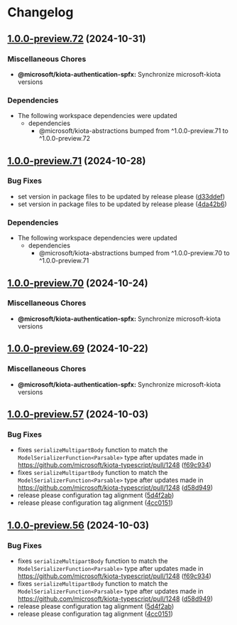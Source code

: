 # Changelog

## [1.0.0-preview.72](https://github.com/microsoft/kiota-typescript/compare/@microsoft/kiota-authentication-spfx@1.0.0-preview.71...@microsoft/kiota-authentication-spfx@1.0.0-preview.72) (2024-10-31)


### Miscellaneous Chores

* **@microsoft/kiota-authentication-spfx:** Synchronize microsoft-kiota versions


### Dependencies

* The following workspace dependencies were updated
  * dependencies
    * @microsoft/kiota-abstractions bumped from ^1.0.0-preview.71 to ^1.0.0-preview.72

## [1.0.0-preview.71](https://github.com/microsoft/kiota-typescript/compare/@microsoft/kiota-authentication-spfx@1.0.0-preview.70...@microsoft/kiota-authentication-spfx@1.0.0-preview.71) (2024-10-28)


### Bug Fixes

* set version in package files to be updated by release please ([d33ddef](https://github.com/microsoft/kiota-typescript/commit/d33ddefccd5f8b1f0bcdcea3f8cf72a22bfb73e2))
* set version in package files to be updated by release please ([4da42b6](https://github.com/microsoft/kiota-typescript/commit/4da42b616bd5b87f3cc90d7d540c972744e2edee))


### Dependencies

* The following workspace dependencies were updated
  * dependencies
    * @microsoft/kiota-abstractions bumped from ^1.0.0-preview.70 to ^1.0.0-preview.71

## [1.0.0-preview.70](https://github.com/microsoft/kiota-typescript/compare/@microsoft/kiota-authentication-spfx@1.0.0-preview.69...@microsoft/kiota-authentication-spfx@1.0.0-preview.70) (2024-10-24)


### Miscellaneous Chores

* **@microsoft/kiota-authentication-spfx:** Synchronize microsoft-kiota versions

## [1.0.0-preview.69](https://github.com/microsoft/kiota-typescript/compare/@microsoft/kiota-authentication-spfx@1.0.0-preview.57...@microsoft/kiota-authentication-spfx@1.0.0-preview.69) (2024-10-22)


### Miscellaneous Chores

* **@microsoft/kiota-authentication-spfx:** Synchronize microsoft-kiota versions

## [1.0.0-preview.57](https://github.com/microsoft/kiota-typescript/compare/@microsoft/kiota-authentication-spfx@1.0.0-preview.56...@microsoft/kiota-authentication-spfx@1.0.0-preview.57) (2024-10-03)


### Bug Fixes

* fixes `serializeMultipartBody` function to match the `ModelSerializerFunction<Parsable>` type after updates made in https://github.com/microsoft/kiota-typescript/pull/1248 ([f69c934](https://github.com/microsoft/kiota-typescript/commit/f69c934c229f7742265938da7457aaea7eb4c896))
* fixes `serializeMultipartBody` function to match the `ModelSerializerFunction<Parsable>` type after updates made in https://github.com/microsoft/kiota-typescript/pull/1248 ([d58d949](https://github.com/microsoft/kiota-typescript/commit/d58d949ccd7b92cfcee0ce190bbf0678e0a5321e))
* release please configuration tag alignment ([5d4f2ab](https://github.com/microsoft/kiota-typescript/commit/5d4f2ab4ca8fa8bb64969ad4ac564f95ac78ace9))
* release please configuration tag alignment ([4cc0151](https://github.com/microsoft/kiota-typescript/commit/4cc01512235d6d06b9d668216f8cc608deb2d94b))

## [1.0.0-preview.56](https://github.com/microsoft/kiota-typescript/compare/@microsoft/kiota-authentication-spfx@1.0.0-preview.55...@microsoft/kiota-authentication-spfx@1.0.0-preview.56) (2024-10-03)


### Bug Fixes

* fixes `serializeMultipartBody` function to match the `ModelSerializerFunction<Parsable>` type after updates made in https://github.com/microsoft/kiota-typescript/pull/1248 ([f69c934](https://github.com/microsoft/kiota-typescript/commit/f69c934c229f7742265938da7457aaea7eb4c896))
* fixes `serializeMultipartBody` function to match the `ModelSerializerFunction<Parsable>` type after updates made in https://github.com/microsoft/kiota-typescript/pull/1248 ([d58d949](https://github.com/microsoft/kiota-typescript/commit/d58d949ccd7b92cfcee0ce190bbf0678e0a5321e))
* release please configuration tag alignment ([5d4f2ab](https://github.com/microsoft/kiota-typescript/commit/5d4f2ab4ca8fa8bb64969ad4ac564f95ac78ace9))
* release please configuration tag alignment ([4cc0151](https://github.com/microsoft/kiota-typescript/commit/4cc01512235d6d06b9d668216f8cc608deb2d94b))
